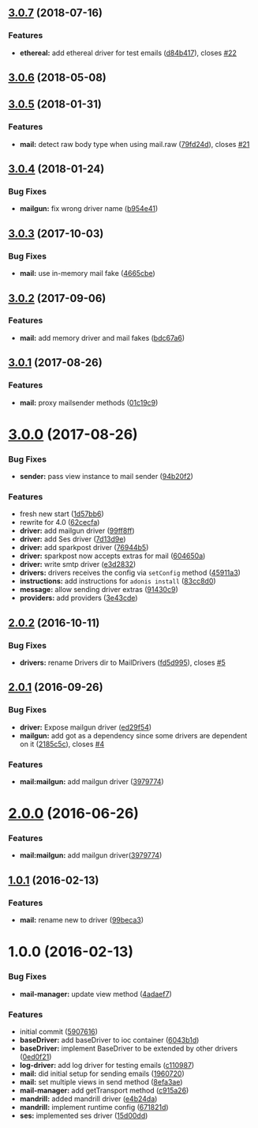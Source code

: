 <a name="3.0.7"></a>
## [3.0.7](https://github.com/adonisjs/adonis-mail/compare/v3.0.6...v3.0.7) (2018-07-16)


### Features

* **ethereal:** add ethereal driver for test emails ([d84b417](https://github.com/adonisjs/adonis-mail/commit/d84b417)), closes [#22](https://github.com/adonisjs/adonis-mail/issues/22)



<a name="3.0.6"></a>
## [3.0.6](https://github.com/adonisjs/adonis-mail/compare/v3.0.5...v3.0.6) (2018-05-08)



<a name="3.0.5"></a>
## [3.0.5](https://github.com/adonisjs/adonis-mail/compare/v3.0.4...v3.0.5) (2018-01-31)


### Features

* **mail:** detect raw body type when using mail.raw ([79fd24d](https://github.com/adonisjs/adonis-mail/commit/79fd24d)), closes [#21](https://github.com/adonisjs/adonis-mail/issues/21)



<a name="3.0.4"></a>
## [3.0.4](https://github.com/adonisjs/adonis-mail/compare/v3.0.3...v3.0.4) (2018-01-24)


### Bug Fixes

* **mailgun:** fix wrong driver name ([b954e41](https://github.com/adonisjs/adonis-mail/commit/b954e41))



<a name="3.0.3"></a>
## [3.0.3](https://github.com/adonisjs/adonis-mail/compare/v3.0.2...v3.0.3) (2017-10-03)


### Bug Fixes

* **mail:** use in-memory mail fake ([4665cbe](https://github.com/adonisjs/adonis-mail/commit/4665cbe))



<a name="3.0.2"></a>
## [3.0.2](https://github.com/adonisjs/adonis-mail/compare/v3.0.1...v3.0.2) (2017-09-06)


### Features

* **mail:** add memory driver and mail fakes ([bdc67a6](https://github.com/adonisjs/adonis-mail/commit/bdc67a6))



<a name="3.0.1"></a>
## [3.0.1](https://github.com/adonisjs/adonis-mail/compare/v3.0.0...v3.0.1) (2017-08-26)


### Features

* **mail:** proxy mailsender methods ([01c19c9](https://github.com/adonisjs/adonis-mail/commit/01c19c9))



<a name="3.0.0"></a>
# [3.0.0](https://github.com/adonisjs/adonis-mail/compare/v2.0.2...v3.0.0) (2017-08-26)


### Bug Fixes

* **sender:** pass view instance to mail sender ([94b20f2](https://github.com/adonisjs/adonis-mail/commit/94b20f2))


### Features

* fresh new start ([1d57bb6](https://github.com/adonisjs/adonis-mail/commit/1d57bb6))
* rewrite for 4.0 ([62cecfa](https://github.com/adonisjs/adonis-mail/commit/62cecfa))
* **driver:** add mailgun driver ([99ff8ff](https://github.com/adonisjs/adonis-mail/commit/99ff8ff))
* **driver:** add Ses driver ([7d13d9e](https://github.com/adonisjs/adonis-mail/commit/7d13d9e))
* **driver:** add sparkpost driver ([76944b5](https://github.com/adonisjs/adonis-mail/commit/76944b5))
* **driver:** sparkpost now accepts extras for mail ([604650a](https://github.com/adonisjs/adonis-mail/commit/604650a))
* **driver:** write smtp driver ([e3d2832](https://github.com/adonisjs/adonis-mail/commit/e3d2832))
* **drivers:** drivers receives the config via `setConfig` method ([45911a3](https://github.com/adonisjs/adonis-mail/commit/45911a3))
* **instructions:** add instructions for `adonis install` ([83cc8d0](https://github.com/adonisjs/adonis-mail/commit/83cc8d0))
* **message:** allow sending driver extras ([91430c9](https://github.com/adonisjs/adonis-mail/commit/91430c9))
* **providers:** add providers ([3e43cde](https://github.com/adonisjs/adonis-mail/commit/3e43cde))



<a name="2.0.2"></a>
## [2.0.2](https://github.com/adonisjs/adonis-mail/compare/v2.0.1...v2.0.2) (2016-10-11)


### Bug Fixes

* **drivers:** rename Drivers dir to MailDrivers ([fd5d995](https://github.com/adonisjs/adonis-mail/commit/fd5d995)), closes [#5](https://github.com/adonisjs/adonis-mail/issues/5)



<a name="2.0.1"></a>
## [2.0.1](https://github.com/adonisjs/adonis-mail/compare/v1.0.1...v2.0.1) (2016-09-26)


### Bug Fixes

* **driver:** Expose mailgun driver ([ed29f54](https://github.com/adonisjs/adonis-mail/commit/ed29f54))
* **mailgun:** add got as a dependency since some drivers are dependent on it ([2185c5c](https://github.com/adonisjs/adonis-mail/commit/2185c5c)), closes [#4](https://github.com/adonisjs/adonis-mail/issues/4)


### Features

* **mail:mailgun:** add mailgun driver ([3979774](https://github.com/adonisjs/adonis-mail/commit/3979774))



<a name="2.0.0"></a>
# [2.0.0](https://github.com/adonisjs/adonis-mail/compare/v1.0.1...v2.0.0) (2016-06-26)


### Features

* **mail:mailgun:** add mailgun driver([3979774](https://github.com/adonisjs/adonis-mail/commit/3979774))



<a name="1.0.1"></a>
## [1.0.1](https://github.com/adonisjs/adonis-mail/compare/v1.0.0...v1.0.1) (2016-02-13)


### Features

* **mail:** rename new to driver ([99beca3](https://github.com/adonisjs/adonis-mail/commit/99beca3))



<a name="1.0.0"></a>
# 1.0.0 (2016-02-13)


### Bug Fixes

* **mail-manager:** update view method ([4adaef7](https://github.com/adonisjs/adonis-mail/commit/4adaef7))

### Features

* initial commit ([5907616](https://github.com/adonisjs/adonis-mail/commit/5907616))
* **baseDriver:** add baseDriver to ioc container ([6043b1d](https://github.com/adonisjs/adonis-mail/commit/6043b1d))
* **baseDriver:** implement BaseDriver to be extended by other drivers ([0ed0f21](https://github.com/adonisjs/adonis-mail/commit/0ed0f21))
* **log-driver:** add log driver for testing emails ([c110987](https://github.com/adonisjs/adonis-mail/commit/c110987))
* **mail:** did initial setup for sending emails ([1960720](https://github.com/adonisjs/adonis-mail/commit/1960720))
* **mail:** set multiple views in send method ([8efa3ae](https://github.com/adonisjs/adonis-mail/commit/8efa3ae))
* **mail-manager:** add getTransport method ([c915a26](https://github.com/adonisjs/adonis-mail/commit/c915a26))
* **mandrill:** added mandrill driver ([e4b24da](https://github.com/adonisjs/adonis-mail/commit/e4b24da))
* **mandrill:** implement runtime config ([671821d](https://github.com/adonisjs/adonis-mail/commit/671821d))
* **ses:** implemented ses driver ([15d00dd](https://github.com/adonisjs/adonis-mail/commit/15d00dd))



